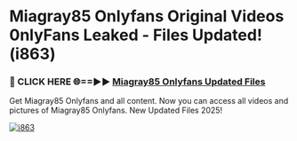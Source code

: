 # Miagray85 Onlyfans Original Videos 0nlyFans Leaked - Files Updated! (i863)

<h3>🔴 CLICK HERE 🌐==►► <a href="https://tinyurl.com/2m67pmp6" rel="nofollow">Miagray85 Onlyfans Updated Files</a></h3>

Get Miagray85 Onlyfans and all content. Now you can access all videos and pictures of Miagray85 Onlyfans. New Updated Files 2025!

[![i863](https://i.imgur.com/H4QAA4z.gif)](https://tinyurl.com/2m67pmp6)